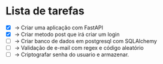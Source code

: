 # Lista de tarefas

- [x] -> Criar uma aplicação com FastAPI
- [x] -> Criar metodo post que irá criar um login
- [ ] -> Criar banco de dados em postgresql com SQLAlchemy
- [ ] -> Validação de e-mail com regex e código aleatório
- [ ] -> Criptografar senha do usuario e armazenar.
